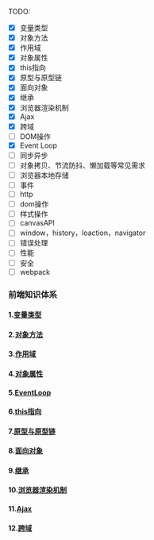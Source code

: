 TODO:

 - [x] 变量类型
 - [x] 对象方法
 - [x] 作用域
 - [x] 对象属性
 - [x] this指向
 - [x] 原型与原型链
 - [x] 面向对象
 - [x] 继承
 - [x] 浏览器渲染机制
 - [x] Ajax
 - [x] 跨域
 - [ ] DOM操作
 - [x] Event Loop
 - [ ] 同步异步
 - [ ] 对象拷贝、节流防抖、懒加载等常见需求
 - [ ] 浏览器本地存储
 - [ ] 事件
 - [ ] http
 - [ ] dom操作
 - [ ] 样式操作
 - [ ] canvasAPI
 - [ ] window，history，loaction，navigator
 - [ ] 错误处理
 - [ ] 性能
 - [ ] 安全
 - [ ] webpack
 
### 前端知识体系
#### 1.[变量类型](https://github.com/chiren33/blog/issues/1)
#### 2.[对象方法](https://github.com/chiren33/blog/issues/2)
#### 3.[作用域](https://github.com/chiren33/blog/issues/4)
#### 4.[对象属性](https://github.com/chiren33/blog/issues/3)
#### 5.[EventLoop](https://github.com/chiren33/blog/issues/12)
#### 6.[this指向](https://github.com/chiren33/blog/issues/6)
#### 7.[原型与原型链](https://github.com/chiren33/blog/issues/5)
#### 8.[面向对象](https://github.com/chiren33/blog/issues/7)
#### 9.[继承](https://github.com/chiren33/blog/issues/8)
#### 10.[浏览器渲染机制](https://github.com/chiren33/blog/issues/10)
#### 11.[Ajax](https://github.com/chiren33/blog/issues/11)
#### 12.[跨域](https://github.com/chiren33/blog/issues/9)
